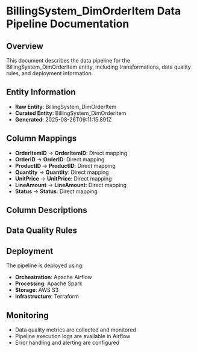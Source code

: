 # BillingSystem_DimOrderItem Data Pipeline Documentation

## Overview
This document describes the data pipeline for the BillingSystem_DimOrderItem entity, including transformations, data quality rules, and deployment information.

## Entity Information
- **Raw Entity**: BillingSystem_DimOrderItem
- **Curated Entity**: BillingSystem_DimOrderItem
- **Generated**: 2025-08-26T09:11:15.891Z

## Column Mappings
- **OrderItemID** → **OrderItemID**: Direct mapping
- **OrderID** → **OrderID**: Direct mapping
- **ProductID** → **ProductID**: Direct mapping
- **Quantity** → **Quantity**: Direct mapping
- **UnitPrice** → **UnitPrice**: Direct mapping
- **LineAmount** → **LineAmount**: Direct mapping
- **Status** → **Status**: Direct mapping

## Column Descriptions


## Data Quality Rules


## Deployment
The pipeline is deployed using:
- **Orchestration**: Apache Airflow
- **Processing**: Apache Spark
- **Storage**: AWS S3
- **Infrastructure**: Terraform

## Monitoring
- Data quality metrics are collected and monitored
- Pipeline execution logs are available in Airflow
- Error handling and alerting are configured